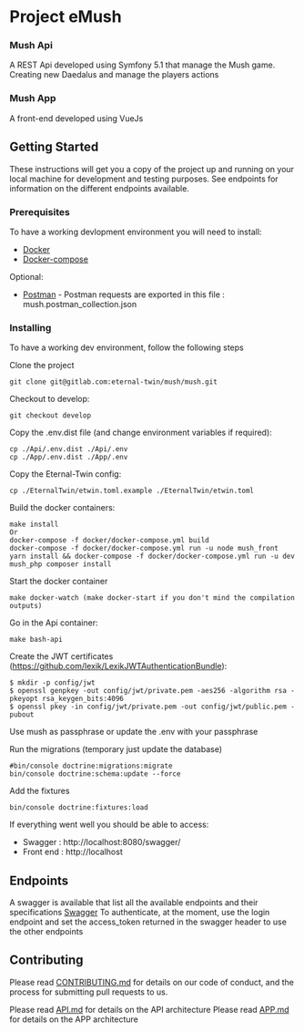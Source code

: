 # Project eMush

### Mush Api

A REST Api developed using Symfony 5.1 that manage the Mush game. Creating new Daedalus and manage the players actions

### Mush App
A front-end developed using VueJs


## Getting Started

These instructions will get you a copy of the project up and running on your local machine for development and testing purposes.
See endpoints for information on the different endpoints available.

### Prerequisites

To have a working devlopment environment you will need to install:
* [Docker](https://docs.docker.com/get-docker/) 
* [Docker-compose](https://docs.docker.com/compose/install/) 

Optional:
* [Postman](https://docs.docker.com/get-docker/) - Postman requests are exported in this file : mush.postman_collection.json

### Installing

To have a working dev environment, follow the following steps

Clone the project
```
git clone git@gitlab.com:eternal-twin/mush/mush.git
```
Checkout to develop:
```
git checkout develop
```

Copy the .env.dist file (and change environment variables if required):

```
cp ./Api/.env.dist ./Api/.env
cp ./App/.env.dist ./App/.env
```

Copy the Eternal-Twin config:
```
cp ./EternalTwin/etwin.toml.example ./EternalTwin/etwin.toml
```


Build the docker containers:
```
make install
Or 
docker-compose -f docker/docker-compose.yml build
docker-compose -f docker/docker-compose.yml run -u node mush_front yarn install && docker-compose -f docker/docker-compose.yml run -u dev mush_php composer install
```
Start the docker container
```
make docker-watch (make docker-start if you don't mind the compilation outputs)
```
Go in the Api container:
```
make bash-api
```
Create the JWT certificates (https://github.com/lexik/LexikJWTAuthenticationBundle):
```
$ mkdir -p config/jwt
$ openssl genpkey -out config/jwt/private.pem -aes256 -algorithm rsa -pkeyopt rsa_keygen_bits:4096
$ openssl pkey -in config/jwt/private.pem -out config/jwt/public.pem -pubout
```
Use mush as passphrase or update the .env with your passphrase

Run the migrations (temporary just update the database)
```
#bin/console doctrine:migrations:migrate
bin/console doctrine:schema:update --force
```

Add the fixtures
```
bin/console doctrine:fixtures:load
```

If everything went well you should be able to access: 
  - Swagger : http://localhost:8080/swagger/
  - Front end : http://localhost

## Endpoints
A swagger is available that list all the available endpoints and their specifications [Swagger](http://localhost:8080/swagger/) 
To authenticate, at the moment, use the login endpoint and set the access_token returned in the swagger header to use the other endpoints

## Contributing

Please read [CONTRIBUTING.md](./CONTRIBUTING.md) for details on our code of conduct, and the process for submitting pull requests to us.

Please read [API.md](./Api/README.md) for details on the API architecture
Please read [APP.md](./APP/README.md) for details on the APP architecture
